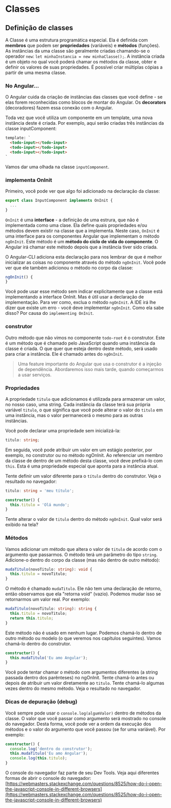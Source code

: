 # Classes


## Definição de classes

A Classe é uma estrutura programática especial. Ela é definida com **membros** que podem ser **propriedades** (variáveis) e **métodos** (funções). As instâncias da uma classe são geralmente criadas chamando-se o operador ```new```: ```let minhaInstancia = new minhaClasse();```. A instância criada é um objeto no qual você poderá chamar os métodos da classe, obter e definir os valores de suas propriedades. É possível criar múltiplas cópias a partir de uma mesma classe.

### No Angular...

O Angular cuida da criação de instâncias das classes que você define - se elas forem reconhecidas como blocos de montar do Angular. Os **decorators** (decoradores) fazem essa conexão com o Angular.

Toda vez que você utiliza um componente em um template, uma nova instância deste é criada. Por exemplo, aqui serão criadas três instâncias da classe inputComponent:

```html
template: `
  <todo-input></todo-input>
  <todo-input></todo-input>
  <todo-input></todo-input>
`
```

Vamos dar uma olhada na classe ```inputComponent```.

### implementa OnInit

Primeiro, você pode ver que algo foi adicionado na declaração da classe:

```ts
export class InputComponent implements OnInit {
  ...
}
```

`OnInit` é uma **interface** - a definição de uma estrura, que não é implementada como uma clase. Ela define quais propriedades e/ou métodos devem existir na classe que a implementa. Neste caso, `OnInit` é uma interface para os componentes Angular que implementam o método `ngOnInit`. Este método é um **método do ciclo de vida do componente**. O Angular irá chamar este método depois que a instância tiver sido criada.

O Angular-CLI adiciona esta declaração para nos lembrar de que é melhor inicializar as coisas no componente através do método `ngOnInit`. Você pode ver que ele também adicionou o método no corpo da classe:

```ts
ngOnInit() {
}
```

Você pode usar esse método sem indicar explicitamente que a classe está implementando a interface OnInit. Mas é útil usar a declaração de implementação. Para ver como, exclua o método `ngOnInit`. A IDE irá lhe dizer que existe um erro - você deve implementar `ngOnInit`. Como ela sabe disso? Por causa do `implementing OnInit`.


### construtor

Outro método que não vimos no componente `todo-root` é o construtor. Este é um método que é chamado pelo JavaScript quando uma instância da classe é criada. O que quer que esteja dentro deste método, será usado para criar a instância. Ele é chamado antes do `ngOnInit`.
> Uma feature importante do Angular que usa o construtor é a injeção de dependência. Abordaremos isso mais tarde, quando começarmos a usar serviços.

### Propriedades

A propriedade `titulo` que adicionamos é utilizada para armazenar um valor, no nosso caso, uma string. Cada instância da classe terá sua própria variável `titulo`, o que significa que você pode alterar o valor do `titulo` em uma instância, mas o valor permanecerá o mesmo para as outras instâncias.

Você pode declarar uma propriedade sem inicializá-la:
```ts
titulo: string;
```

Em seguida, você pode atribuir um valor em um estágio posterior, por exemplo, no construtor ou no método ngOnInit. Ao referenciar um membro da classe de dentro de um método desta classe, você deve prefixá-lo com `this`. Esta é uma propriedade especial que aponta para a instância atual.

Tente definir um valor diferente para o `título` dentro do construtor. Veja o resultado no navegador:

```ts
titulo: string = 'meu título';

constructor() {
  this.titulo = 'Olá mundo';
}
```

Tente alterar o valor de `titulo` dentro do método `ngOnInit`. Qual valor será exibido na tela?

### Métodos

Vamos adicionar um método que altera o valor de `titulo` de acordo com o argumento que passarmos. O método terá um parâmetro do tipo `string`. Adicione-o dentro do corpo da classe (mas não dentro de outro método):

```ts
mudaTitulo(novoTitulo: string): void {
  this.titulo = novoTitulo;
}
```

O método é chamado `mudaTitulo`. Ele não tem uma declaração de retorno, então observamos que ela "retorna void" (vazio). Podemos mudar isso se retornarmos um valor real. Por exemplo:

```ts
mudaTitulo(novoTitulo: string): string {
  this.titulo = novoTitulo;
  return this.titulo;
}
```

Este método não é usado em nenhum lugar. Podemos chamá-lo dentro de outro método ou modelo (o que veremos nos capítulos seguintes). Vamos chamá-lo dentro do construtor.

```ts
constructor() {
  this.mudaTitulo('Eu amo Angular');
}
```

Você pode tentar chamar o método com argumentos diferentes (a string passada dentro dos parênteses) no ngOnInit. Tente chamá-lo antes ou depois de atribuir um valor diretamente ao `titulo`. Tente chamá-lo algumas vezes dentro do mesmo método. Veja o resultado no navegador.


### Dicas de depuração (debug)

Você sempre pode usar o `console.log(algumValor)` dentro de métodos da classe. O valor que você passar como argumento será mostrado no console do navegador. Desta forma, você pode ver a ordem da execução dos métodos e o valor do argumento que você passou (se for uma variável). Por exemplo:

```ts
constructor() {
  console.log('dentro do construtor');
  this.mudaTitulo('Eu amo Angular');
  console.log(this.titulo);
}
```

O console do navegador faz parte de seu Dev Tools. Veja aqui diferentes formas de abrir o console do navegador:[https://webmasters.stackexchange.com/questions/8525/how-do-i-open-the-javascript-console-in-different-browsers](https://webmasters.stackexchange.com/questions/8525/how-do-i-open-the-javascript-console-in-different-browsers)

